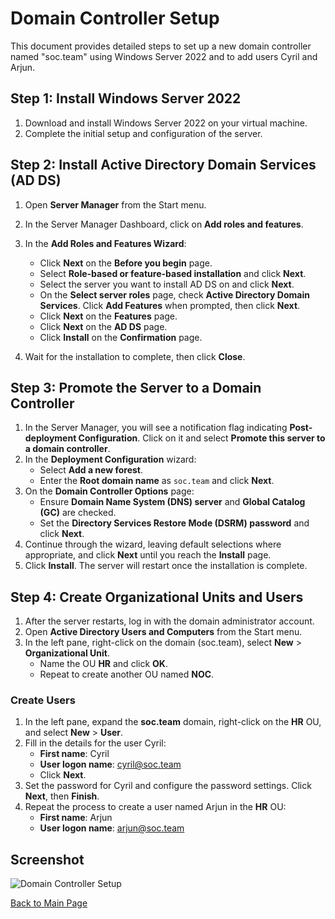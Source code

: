 # Domain Controller Setup

This document provides detailed steps to set up a new domain controller named "soc.team" using Windows Server 2022 and to add users Cyril and Arjun.

## Step 1: Install Windows Server 2022

1. Download and install Windows Server 2022 on your virtual machine.
2. Complete the initial setup and configuration of the server.

## Step 2: Install Active Directory Domain Services (AD DS)

1. Open **Server Manager** from the Start menu.
2. In the Server Manager Dashboard, click on **Add roles and features**.
3. In the **Add Roles and Features Wizard**:
   - Click **Next** on the **Before you begin** page.
   - Select **Role-based or feature-based installation** and click **Next**.
   - Select the server you want to install AD DS on and click **Next**.
   - On the **Select server roles** page, check **Active Directory Domain Services**. Click **Add Features** when prompted, then click **Next**.
   - Click **Next** on the **Features** page.
   - Click **Next** on the **AD DS** page.
   - Click **Install** on the **Confirmation** page.

4. Wait for the installation to complete, then click **Close**.

## Step 3: Promote the Server to a Domain Controller

1. In the Server Manager, you will see a notification flag indicating **Post-deployment Configuration**. Click on it and select **Promote this server to a domain controller**.
2. In the **Deployment Configuration** wizard:
   - Select **Add a new forest**.
   - Enter the **Root domain name** as `soc.team` and click **Next**.
3. On the **Domain Controller Options** page:
   - Ensure **Domain Name System (DNS) server** and **Global Catalog (GC)** are checked.
   - Set the **Directory Services Restore Mode (DSRM) password** and click **Next**.
4. Continue through the wizard, leaving default selections where appropriate, and click **Next** until you reach the **Install** page.
5. Click **Install**. The server will restart once the installation is complete.

## Step 4: Create Organizational Units and Users

1. After the server restarts, log in with the domain administrator account.
2. Open **Active Directory Users and Computers** from the Start menu.
3. In the left pane, right-click on the domain (soc.team), select **New** > **Organizational Unit**.
   - Name the OU **HR** and click **OK**.
   - Repeat to create another OU named **NOC**.

### Create Users

1. In the left pane, expand the **soc.team** domain, right-click on the **HR** OU, and select **New** > **User**.
2. Fill in the details for the user Cyril:
   - **First name**: Cyril
   - **User logon name**: cyril@soc.team
   - Click **Next**.
3. Set the password for Cyril and configure the password settings. Click **Next**, then **Finish**.
4. Repeat the process to create a user named Arjun in the **HR** OU:
   - **First name**: Arjun
   - **User logon name**: arjun@soc.team

## Screenshot

![Domain Controller Setup](../images/domain_controller_setup.png)

[Back to Main Page](../README.md)
